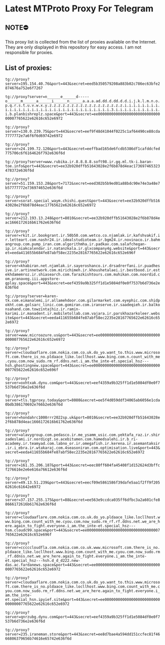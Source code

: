 # Latest MTProto Proxy For Telegram

## NOTE⛔

This proxy list is collected from the list of proxies available on the Internet. They are only displayed in this repository for easy access. I am not responsible for proxies.

## List of proxies:

`tg://proxy?server=195.154.40.76&port=443&secret=eed5b350579208a883b02c786ec63bfe2874676a752e6f7267`

`tg://proxy?server=n______e______d-----o______m______a______i______n______a.a.a.ad.dd.d.dd.d.d.i.j.k.l.m.n.o.p.q.r.s.t.u.v.w.x.y.z.z.z.z.z.z.z.z.z.z.z.z.z.z.z.z.z.i.i.i.i.i.i.i.i.i.i.i.i.i.i.i.i.i.i.i.i.i.i.i.i.i.i.i.i.i.i.i.i.3.i.i.i.i.i.i.i.i.i.i.i.b.planbishreplz.space&port=443&secret=ee000000000000000000000000000000007765622e62616c652e6972`

`tg://proxy?server=130.0.239.75&port=443&secret=eef9f48d41044f0225c1af64490ce88cda7777772e7a6f6f6d69742e6972`

`tg://proxy?server=24.199.72.120&port=443&secret=eeffbad165de6fcdb5386df1cafddcfed775706c6f6164626f792e636f6d`

`tg://proxy?server=www.rubika.ir.8.8.8.8.soft98.ir.gq.ml.tk-i.baran-toe.info&port=443&secret=ee32b920dffb51643028e2f6b878d4eac173697465323478372e636f6d`

`tg://proxy?server=51.159.153.28&port=7172&secret=eed302b5b9ed01a88bdc90e74e3a48e7b57777772e736974652e636f6d`

`tg://proxy?server=sorat.special_waym.chishi.quest&port=443&secret=ee32b920dffb51643028e2f6b878d4eac17765622e62616c652e6972`

`tg://proxy?server=212.193.13.248&port=8010&secret=ee32b920dffb51643028e2f6b878d4eac1666172616b61762e636f6d`

`tg://proxy?server=rkit.ir.bookgrant.ir.50b50.com.wetco.co.njamlak.ir.kafshvakif.ir.letteart.com.nashr24.ir.idealstudioteam.ir.bgm24.ir.novinaco.ir.bahmangroup.com.pump_iran.com.algorithmha.ir.padkav.com.salafchegan-ip.ir.niakcalendar.ir.natanzkala.ir.glxcompany4g.website&port=443&secret=eeda411655b684fe87abf58ec2235e28167765622e62616c652e696f`

`tg://proxy?server=khabiran.net.njamlak.ir.sayeroshanco.ir.drsadrerfani.ir.puadhesive.ir.artinnetwork.com.mirichimeh.ir.khoushetalaei.ir.bestbood.ir.estekhdamemroz.ir.shiasearch.com.farazkishtours.com.muhikan.com.noordid.com.pranaveg.iii.appstore-gplay.space&port=443&secret=eef4359a9b325ff1d1e5084df0e0f7537b6d736e2e636f6d`

`tg://proxy?server=karen-tk.com.eimanalemi.ir.allamehdoor.com.gilarmarket.com.eyephic.com.shidpokht.com.golsarc_linic.com.gomiran.com.iranserve.ir.saadeqieh.ir.balkonsahand.com.towzintajhiz.ir.ramin-karimi.ir.manadent.ir.mobiletollab.com.vajara.ir.parskhazarkoleer.website&port=443&secret=eeda411655b684fe87abf58ec2235e28167765622e62616c652e6972`

`tg://proxy?server=www.microazure.us&port=443&secret=ee000000000000000000000000000000007765622e62616c652e6972`

`tg://proxy?server=cloudaaflare.com.nokia.com.co.uk.do_yo.want_to.this.www.microsoft.com.there_is_no.pldaace_like.locllhost.www.bing.com.n.count_with_me.cyou.com.now_sudo.rm_rf.ddns.net.i_am.the_inte-et.special_hsz---hsh.ghostingnew.space&port=443&secret=ee000000000000000000000000000000007765622e62616c652e696f`

`tg://proxy?server=oxhtxak.dynu.com&port=443&secret=eef4359a9b325ff1d1e5084df0e0f7537b6d736e2e636f6d`

`tg://proxy?server=tls.tgproxy.today&port=8080&secret=ee5f4d059ddf34065ab6056e1cda0bdb386170692e766b2e636f6d`

`tg://proxy?server=hondahrc1000rrr2022sp.uk&port=8010&secret=ee32b920dffb51643028e2f6b878d4eac1666172616b61762e636f6d`

`tg://proxy?server=alavygroup.com.pedasco.ir.me_ysamm_usic.com.yektafa_raz.ir.shirzadeslami.ir.nordicgt.se.acebitumen.com.hamedsalehi.ir.b_ri-academy.ir.teamyad.com.labno_or.ir.omegafish.ir.kerena.ir.asemantaksir.ir.i_ebra.ir.wtakaraj.com.4seasoniran.com.optimisation.live&port=443&secret=eeda411655b684fe87abf58ec2235e28167765622e62616c652e6972`

`tg://proxy?server=161.35.206.187&port=443&secret=eec80ff604fa45408f1d152624d3bffcf276616e2e6e616a76612e636f6d`

`tg://proxy?server=49.13.51.239&port=443&secret=eecf09e5861586f39dafe5aa1f2ff9f20562616c61642e6972`

`tg://proxy?server=37.157.255.175&port=88&secret=ee563e9ccdca035ff6dfbc3a2a601cfe88666172616b61762e636f6d`

`tg://proxy?server=cloudaaflare.com.nokia.com.co.uk.do_yo.pldaace_like.locllhost.www.bing.com.count_with_me.cyou.com.now_sudo.rm_rf.rf.ddns.net.we_are_here.again_to_fight.everyone.i_am.the_inte-et.special_hsz---hsm.cloudc99.space&port=443&secret=ee000000000000000000000000000000007765622e62616c652e696f`

`tg://proxy?server=cccccloudfla.com.nokia.com.co.uk.www.microsoft.com.there_is_no.pldaace_like.locllhost.www.bing.com.count_with_me.cyou.com.now_sudo.rm_rf.ddnss.net.we_are_here.again_to_fight.everyone.i_am.the_inte-et.special_hsz---hsh.d_d_d222.new-das.ac.fardanews.space&port=443&secret=ee000000000000000000000000000000007765622e62616c652e6972`

`tg://proxy?server=cloudaaflare.com.nokia.com.co.uk.do_yo.want_to.this.www.microsoft.com.there_is_no.pldaace_like.locllhost.www.bing.com.count_with_me.cyou.com.now_sudo.rm_rf.ddns.net.we_are_here.again_to_fight.everyone.i_am.the_inte-et.special_hsn.ipyief.site&port=443&secret=ee000000000000000000000000000000007765622e62616c652e6972`

`tg://proxy?server=qnrzubg.dynu.com&port=443&secret=eef4359a9b325ff1d1e5084df0e0f7537b6d736e2e636f6d`

`tg://proxy?server=235.iraneman.store&port=443&secret=ee8d7bae4a594dd151ccfec81f4666806379656b74616e65742e636f6d`

